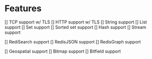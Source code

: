 # Features

[] TCP support w/ TLS
[] HTTP support w/ TLS
[] String support
[] List support
[] Set support
[] Sorted set support
[] Hash support
[] Stream support

[] RediSearch support
[] RedisJSON support
[] RedisGraph support

[] Geospatial support
[] Bitmap support
[] Bitfield support